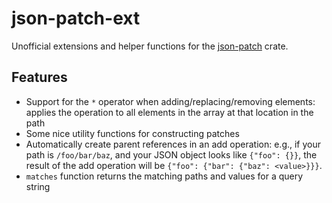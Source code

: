 # json-patch-ext

Unofficial extensions and helper functions for the [json-patch](https://github.com/idubrov/json-patch) crate.

## Features

* Support for the `*` operator when adding/replacing/removing elements: applies the operation to all elements in the
  array at that location in the path
* Some nice utility functions for constructing patches
* Automatically create parent references in an add operation: e.g., if your path is `/foo/bar/baz`, and your JSON object
  looks like `{"foo": {}}`, the result of the add operation will be `{"foo": {"bar": {"baz": <value>}}}`.
* `matches` function returns the matching paths and values for a query string
